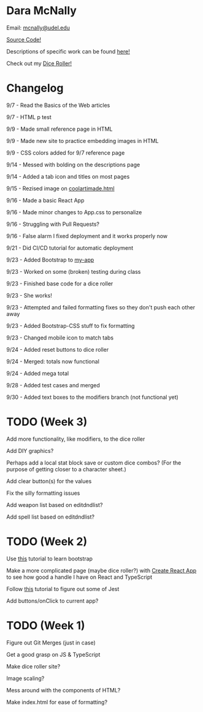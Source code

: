 <head>
    <!--<title>Portfolio</title>-->
    <link rel="icon" type="image/png" href="https://cdn.discordapp.com/attachments/626217927858716674/887434049793175582/icon.png" sizes="32x32">
</head>

# Dara McNally
Email: mcnally@udel.edu

[Source Code!](https://github.com/demc5656/demc5656.github.io.git)

Descriptions of specific work can be found <a href="https://demc5656.github.io/Descriptions.html">here!</a>

Check out my [Dice Roller!](https://demc5656.github.io/my-app/)

# Changelog
9/7 - Read the Basics of the Web articles

9/7 - HTML p test

9/9 - Made small reference page in HTML

9/9 - Made new site to practice embedding images in HTML

9/9 - CSS colors added for 9/7 reference page

9/14 - Messed with bolding on the descriptions page

9/14 - Added a tab icon and titles on most pages

9/15 - Rezised image on [coolartimade.html](https://demc5656.github.io/coolartimade.html)

9/16 - Made a basic React App

9/16 - Made minor changes to App.css to personalize

9/16 - Struggling with Pull Requests?

9/16 - False alarm I fixed deployment and it works properly now

9/21 - Did CI/CD tutorial for automatic deployment

9/23 - Added Bootstrap to [my-app](https://demc5656.github.io/my-app/)

9/23 - Worked on some (broken) testing during class

9/23 - Finished base code for a dice roller

9/23 - She works!

9/23 - Attempted and failed formatting fixes so they don't push each other away

9/23 - Added Bootstrap-CSS stuff to fix formatting

9/23 - Changed mobile icon to match tabs

9/24 - Added reset buttons to dice roller

9/24 - Merged: totals now functional

9/24 - Added mega total

9/28 - Added test cases and merged

9/30 - Added text boxes to the modifiers branch (not functional yet)

# TODO (Week 3)
Add more functionality, like modifiers, to the dice roller

Add DIY graphics?

Perhaps add a local stat block save or custom dice combos? (For the purpose of getting closer to a character sheet.)

Add clear button(s) for the values

Fix the silly formatting issues

Add weapon list based on editdndlist?

Add spell list based on editdndlist?

# TODO (Week 2)
Use [this](https://sun.iwu.edu/~mliffito/cs_codex/posts/bootstrap/) tutorial to learn bootstrap

Make a more complicated page (maybe dice roller?) with [Create React App](https://create-react-app.dev/) to see how good a handle I have on React and TypeScript

Follow [this](https://www.smashingmagazine.com/2020/06/practical-guide-testing-react-applications-jest/) tutorial to figure out some of Jest

Add buttons/onClick to current app?

# TODO (Week 1)
Figure out Git Merges (just in case)

Get a good grasp on JS & TypeScript

Make dice roller site?

Image scaling?

Mess around with the components of HTML?

Make index.html for ease of formatting?